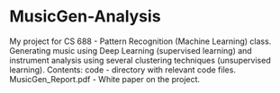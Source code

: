 # MusicGen-Analysis
My project for CS 688 - Pattern Recognition (Machine Learning) class. 
Generating music using Deep Learning (supervised learning) and instrument analysis using several clustering techniques (unsupervised learning). 
Contents: 
code - directory with relevant code files. 
MusicGen_Report.pdf - White paper on the project. 

